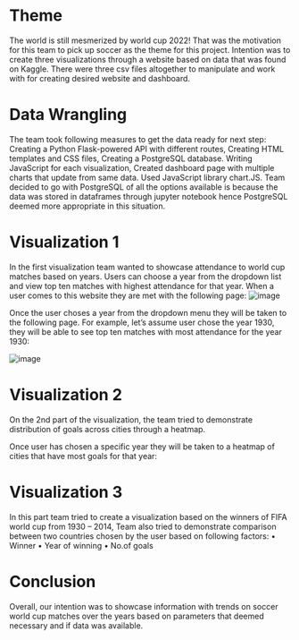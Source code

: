 # Theme
The world is still mesmerized by world cup 2022! That was the motivation for this team to pick up soccer as the theme for this project. Intention was to create three visualizations through a website based on data that was found on Kaggle. There were three csv files altogether to manipulate and work with for creating desired website and dashboard.

# Data Wrangling
The team took following measures to get the data ready for next step: Creating a Python Flask-powered API with different routes, Creating HTML templates and CSS files, Creating a PostgreSQL database. Writing JavaScript for each visualization, Created dashboard page with multiple charts that update from same data. Used JavaScript library chart.JS.
Team decided to go with PostgreSQL of all the options available is because the data was stored in dataframes through jupyter notebook hence PostgreSQL deemed more appropriate in this situation. 

# Visualization 1

In the first visualization team wanted to showcase attendance to world cup matches based on years. Users can choose a year from the dropdown list and view top ten matches with highest attendance for that year. When a user comes to this website they are met with the following page:
![image](https://user-images.githubusercontent.com/112669805/213077059-4b4b263e-86ff-4918-bd38-db25b9fea846.png)



 
Once the user choses a year from the dropdown menu they will be taken to the following page. For example, let’s assume user chose the year 1930, they will be able to see top ten matches with most attendance for the year 1930:

![image](https://user-images.githubusercontent.com/112669805/213077077-a46f4eca-872e-4f79-b20e-8bb85e2b1b02.png)

 
# Visualization 2

On the 2nd part of the visualization, the team tried to demonstrate distribution of goals across cities through a heatmap.

 
Once user has chosen a specific year they will be taken to a heatmap of cities that have most goals for that year:
 

# Visualization 3

In this part team tried to create a visualization based on the winners of FIFA world cup from 1930 – 2014, Team also tried to demonstrate comparison between two countries chosen by the user based on following factors:
•	Winner
•	Year of winning
•	No.of goals
 

# Conclusion

Overall, our intention was to showcase information with trends on soccer world cup matches over the years based on parameters that deemed necessary and if data was available. 

